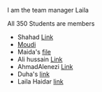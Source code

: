 I am the team manager Laila 

All 350 Students are members


* Shahad [Link](shahad.md)
* [Moudi]()
* Maida's [file](https://github.com/mis350/Lab1/blob/Maida/Maida.md)
* Ali hussain [Link](https://github.com/mis350/Lab1/blob/origin/ali/Ali-hussain.md)
* AhmadAlenezi [Link](https://github.com/mis350/Lab1/blob/Ahmad/Ahmad-Alenezi.md)
* Duha's [link](Duha.md)
* Laila Haidar [link](LailaHaidar.md)
